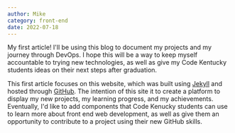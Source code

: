```yaml
---
author: Mike
category: front-end
date: 2022-07-18
---
```


My first article! I'll be using this blog to document my projects and my journey through DevOps. I hope this will be a way to keep myself accountable to trying new technologies, as well as give my Code Kentucky students ideas on their next steps after graduation.

This first article focuses on this website, which was built using <a href='https://jekyllrb.com' target='_blank'>Jekyll</a> and hosted through <a href='https://github.com/mikesheehy/mikesheehy.github.io'>GitHub</a>. The intention of this site it to create a platform to display my new projects, my learning progress, and my achievements. Eventually, I'd like to add components that Code Kenucky students can use to learn more about front end web development, as well as give them an opportunity to contribute to a project using their new GitHub skills.